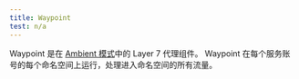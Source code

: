 ```yaml
---
title: Waypoint
test: n/a
---
```


Waypoint 是在 [Ambient 模式](/zh/docs/reference/glossary/#ambient)中的 Layer 7 代理组件。
Waypoint 在每个服务账号的每个命名空间上运行，处理进入命名空间的所有流量。
